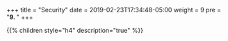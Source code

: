 +++
title = "Security"
date = 2019-02-23T17:34:48-05:00
weight = 9
pre = "<b>9. </b>"
+++


{{% children style="h4" description="true" %}}
